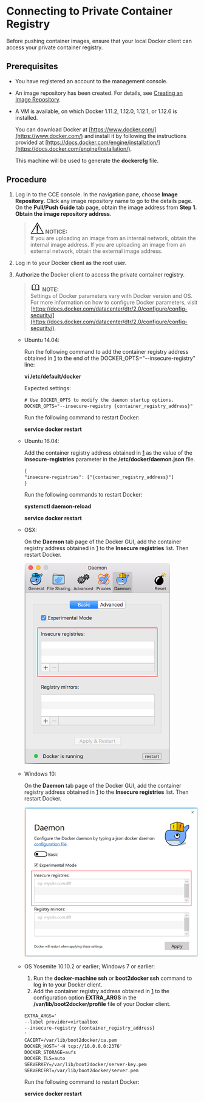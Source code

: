 # Connecting to Private Container Registry<a name="cce_01_1209"></a>

Before pushing container images, ensure that your local Docker client can access your private container registry.

## Prerequisites<a name="s1848983050744cfd9a01ce778bc94052"></a>

-   You have registered an account to the management console.
-   An image repository has been created. For details, see  [Creating an Image Repository](creating-an-image-repository.md).
-   A VM is available, on which Docker 1.11.2, 1.12.0, 1.12.1, or 1.12.6 is installed.

    You can download Docker at  [https://www.docker.com/](https://www.docker.com/)  and install it by following the instructions provided at  [https://docs.docker.com/engine/installation/](https://docs.docker.com/engine/installation/).

    This machine will be used to generate the  **dockercfg**  file.


## Procedure<a name="section101721838995"></a>

1.  <a name="l90ddb6fb28304a4c8c8b656192258be7"></a>Log in to the CCE console. In the navigation pane, choose  **Image Repository**. Click any image repository name to go to the details page. On the  **Pull/Push Guide**  tab page, obtain the image address from  **Step 1. Obtain the image repository address**.

    >![](public_sys-resources/icon-notice.gif) **NOTICE:**   
    >If you are uploading an image from an internal network, obtain the internal image address. If you are uploading an image from an external network, obtain the external image address.  

2.  Log in to your Docker client as the root user.
3.  Authorize the Docker client to access the private container registry.

    >![](public_sys-resources/icon-note.gif) **NOTE:**   
    >Settings of Docker parameters vary with Docker version and OS. For more information on how to configure Docker parameters, visit  [https://docs.docker.com/datacenter/dtr/2.0/configure/config-security/](https://docs.docker.com/datacenter/dtr/2.0/configure/config-security/).  

    -   Ubuntu 14.04:

        Run the following command to add the container registry address obtained in  [1](#l90ddb6fb28304a4c8c8b656192258be7)  to the end of the DOCKER\_OPTS="--insecure-registry" line:

        **vi /etc/default/docker**

        Expected settings:

        ```
        # Use DOCKER_OPTS to modify the daemon startup options.
        DOCKER_OPTS="--insecure-registry {container_registry_address}"
        ```

        Run the following command to restart Docker:

        **service docker restart**

    -   Ubuntu 16.04:

        Add the container registry address obtained in  [1](#l90ddb6fb28304a4c8c8b656192258be7)  as the value of the  **insecure-registries**  parameter in the  **/etc/docker/daemon.json**  file.

        ```
        {
        "insecure-registries": ["{container_registry_address}"]
        }
        ```

        Run the following commands to restart Docker:

        **systemctl daemon-reload**

        **service docker restart**

    -   OSX:

        On the  **Daemon**  tab page of the Docker GUI, add the container registry address obtained in  [1](#l90ddb6fb28304a4c8c8b656192258be7)  to the  **Insecure registries**  list. Then restart Docker.

        ![](figures/daemon-osx.png)

    -   Windows 10:

        On the  **Daemon**  tab page of the Docker GUI, add the container registry address obtained in  [1](#l90ddb6fb28304a4c8c8b656192258be7)  to the  **Insecure registries**  list. Then restart Docker.

        ![](figures/windows-10.png)

    -   OS Yosemite 10.10.2 or earlier; Windows 7 or earlier:

        1.  Run the  **docker-machine ssh**  or  **boot2docker ssh**  command to log in to your Docker client.
        2.  Add the container registry address obtained in  [1](#l90ddb6fb28304a4c8c8b656192258be7)  to the configuration option  **EXTRA\_ARGS**  in the  **/var/lib/boot2docker/profile**  file of your Docker client.

        ```
        EXTRA_ARGS='
        --label provider=virtualbox
        --insecure-registry {container_registry_address}
        '
        CACERT=/var/lib/boot2docker/ca.pem
        DOCKER_HOST='-H tcp://10.0.0.0:2376'
        DOCKER_STORAGE=aufs
        DOCKER_TLS=auto
        SERVERKEY=/var/lib/boot2docker/server-key.pem
        SERVERCERT=/var/lib/boot2docker/server.pem
        ```

        Run the following command to restart Docker:

        **service docker restart**



